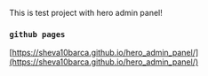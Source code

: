 This is test project with hero admin panel!

### `github pages`

[https://sheva10barca.github.io/hero_admin_panel/](https://sheva10barca.github.io/hero_admin_panel/)
